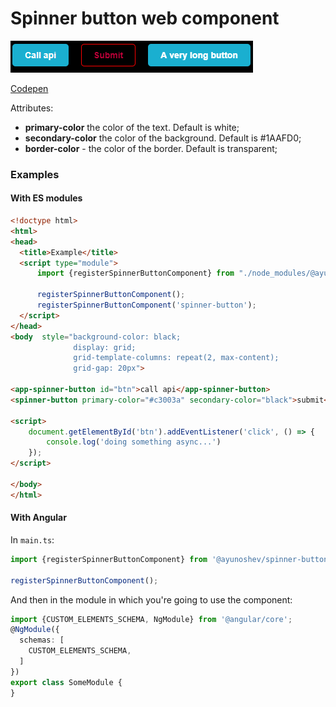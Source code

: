 # Spinner button web component

![Spinner demo](demo/demo.gif)

[Codepen](https://codepen.io/alexey-yunoshev/pen/ZEEJmKJ)

Attributes:
* **primary-color** the color of the text. Default is white;
* **secondary-color** the color of the background. Default is #1AAFD0;
* **border-color** - the color of the border. Default is transparent;

### Examples

#### With ES modules
```html
<!doctype html>
<html>
<head>
  <title>Example</title>
  <script type="module">
      import {registerSpinnerButtonComponent} from "./node_modules/@ayunoshev/spinner-button/dist/index.js";

      registerSpinnerButtonComponent();
      registerSpinnerButtonComponent('spinner-button');
  </script>
</head>
<body  style="background-color: black;
              display: grid;
              grid-template-columns: repeat(2, max-content);
              grid-gap: 20px">

<app-spinner-button id="btn">call api</app-spinner-button>
<spinner-button primary-color="#c3003a" secondary-color="black">submit</spinner-button>

<script>
    document.getElementById('btn').addEventListener('click', () => {
        console.log('doing something async...')
    });
</script>

</body>
</html>
```

#### With Angular
In `main.ts`: 
```typescript
import {registerSpinnerButtonComponent} from '@ayunoshev/spinner-button';

registerSpinnerButtonComponent();
```

And then in the module in which you're going to use the component:
```typescript
import {CUSTOM_ELEMENTS_SCHEMA, NgModule} from '@angular/core';
@NgModule({
  schemas: [
    CUSTOM_ELEMENTS_SCHEMA,
  ]
})
export class SomeModule {
}
```
